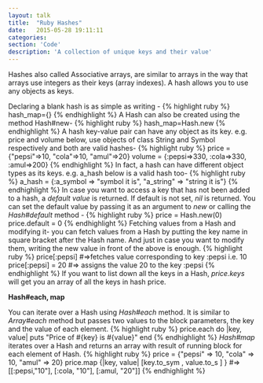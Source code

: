 ```yaml
---
layout: talk
title:  "Ruby Hashes"
date:   2015-05-28 19:11:11
categories:
section: 'Code'
description: 'A collection of unique keys and their value'
---
```


<p>
Hashes also called Associative arrays, are similar to arrays in the way
that arrays use integers as their keys (array indexes). A hash allows
you to use any objects as keys.

Declaring a blank hash is as simple as writing -
{% highlight ruby %}
hash_map={}
{% endhighlight %}
A Hash can also be created using the method Hash#new-
{% highlight ruby %}
hash_map=Hash.new
{% endhighlight %}
A hash key-value pair can have any object as its key. e.g. price and
volume below, use objects of class String and Symbol respectively and
both are valid hashes-
{% highlight ruby %}
price = {"pepsi"=>10, "cola"=>10, "amul"=>20}
volume = {:pepsi=>330, :cola=>330, :amul=>200}
{% endhighlight %}
In fact, a hash can have different object types as its keys. e.g.
a_hash below is a valid hash too-
{% highlight ruby %}
a_hash = {:a_symbol => "symbol it is", "a_string" => "string it is"}
{% endhighlight %}
In case you want to access a key that has not been added to a hash, a
<em>default value</em> is returned. If default is not set, <em>nil</em>
is returned. You can set the default value by passing it as an argument
to <em>new</em> or calling the <em>Hash#default</em> method - 
{% highlight ruby %}
price = Hash.new(0)
price.default = 0 
{% endhighlight %}
Fetching values from a Hash and modifying it- you can fetch values from
a Hash by putting the key name in square bracket after the Hash name.
And just in case you want to modify them, writing the new value in
front of the above is enough.
{% highlight ruby %}
price[:pepsi] #=>fetches value corresponding to key :pepsi i.e. 10
price[:pepsi] = 20 #=> assigns the value 20 to the key :pepsi
{% endhighlight %}
If you want to list down all the keys in a Hash, 
<em>price.keys</em> will get you an array of all the keys in hash
price.
</p>
<strong>Hash#each, map</strong>
<p>
You can iterate over a Hash using <em>Hash#each</em> method. It is similar to
<em>Array#each</em> method but passes two values to the block parameters, the
key and the value of each element.
{% highlight ruby %}
price.each do |key, value|
puts "Price of #{key} is #{value}"
end
{% endhighlight %}
<em>Hash#map</em> iterates over a Hash and returns an array with result of
running block for each element of Hash.
{% highlight ruby %}
price = {"pepsi" => 10, "cola" => 10, "amul" => 20}
price.map {|key, value| [key.to_sym , value.to_s ] }
#=> [[:pepsi,"10"], [:cola, "10"], [:amul, "20"]]
{% endhighlight %}
</p>
